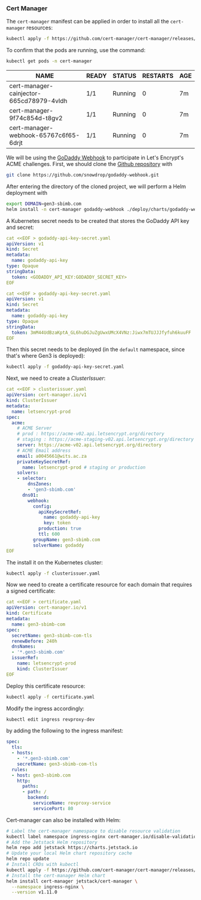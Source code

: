 ### Cert Manager
The `cert-manager` manifest can be applied in order to install all the `cert-manager` resources:
```bash
kubectl apply -f https://github.com/cert-manager/cert-manager/releases/download/v1.14.2/cert-manager.yaml
```
To confirm that the pods are running, use the command:
```bash
kubectl get pods -n cert-manager
```
| NAME                                     | READY | STATUS   | RESTARTS | AGE |
| ---------------------------------------- | ----- | -------- | -------- | --- |
| cert-manager-cainjector-665cd78979-4vldh | 1/1   | Running  | 0        | 7m  |
| cert-manager-9f74c854d-t8gv2             | 1/1   | Running  | 0        | 7m  |
| cert-manager-webhook-65767c6f65-6drjt    | 1/1   | Running  | 0        | 7m  |   


We will be using the [GoDaddy Webhook](https://github.com/snowdrop/godaddy-webhook) to participate in Let's Encrypt's ACME challenges. First, we should clone the [Github repository](https://github.com/snowdrop/godaddy-webhook.git) with
```bash
git clone https://github.com/snowdrop/godaddy-webhook.git
```
After entering the directory of the cloned project, we will perform a Helm deployment with
```bash
export DOMAIN=gen3-sbimb.com
helm install -n cert-manager godaddy-webhook ./deploy/charts/godaddy-webhook --set groupName=$DOMAIN
```
A Kubernetes secret needs to be created that stores the GoDaddy API key and secret:
```yaml
cat <<EOF > godaddy-api-key-secret.yaml
apiVersion: v1
kind: Secret
metadata:
  name: godaddy-api-key
type: Opaque
stringData:
  token: <GODADDY_API_KEY:GODADDY_SECRET_KEY>
EOF

cat <<EOF > godaddy-api-key-secret.yaml
apiVersion: v1
kind: Secret
metadata:
  name: godaddy-api-key
type: Opaque
stringData:
  token: 3mM44UdBzaKptA_GL6huDGJuZgUwxUMcX4VNz:Jiwx7mTUJJJfyfuh6kuuFF
EOF
```
Then this secret needs to be deployed (in the `default` namespace, since that's where Gen3 is deployed):
```bash
kubectl apply -f godaddy-api-key-secret.yaml
```
Next, we need to create a _ClusterIssuer_:
```yaml
cat <<EOF > clusterissuer.yaml 
apiVersion: cert-manager.io/v1
kind: ClusterIssuer
metadata:
  name: letsencrypt-prod
spec:
  acme:
    # ACME Server
    # prod : https://acme-v02.api.letsencrypt.org/directory
    # staging : https://acme-staging-v02.api.letsencrypt.org/directory
    server: https://acme-v02.api.letsencrypt.org/directory
    # ACME Email address
    email: a0045661@wits.ac.za
    privateKeySecretRef:
      name: letsencrypt-prod # staging or production
    solvers:
    - selector:
        dnsZones:
        - 'gen3-sbimb.com'
      dns01:
        webhook:
          config:
            apiKeySecretRef:
              name: godaddy-api-key
              key: token
            production: true
            ttl: 600
          groupName: gen3-sbimb.com
          solverName: godaddy
EOF
```
The install it on the Kubernetes cluster:
```bash
kubectl apply -f clusterissuer.yaml
```
Now we need to create a certificate resource for each domain that requires a signed certificate:
```yaml
cat <<EOF > certificate.yaml
apiVersion: cert-manager.io/v1
kind: Certificate
metadata:
  name: gen3-sbimb-com
spec:
  secretName: gen3-sbimb-com-tls
  renewBefore: 240h
  dnsNames:
  - '*.gen3-sbimb.com'
  issuerRef:
    name: letsencrypt-prod
    kind: ClusterIssuer
EOF
```
Deploy this certificate resource:
```bash
kubectl apply -f certificate.yaml
```
Modify the ingress accordingly:
```bash
kubectl edit ingress revproxy-dev
```
by adding the following to the ingress manifest:
```yaml
spec:
  tls:
  - hosts:
    - '*.gen3-sbimb.com'
    secretName: gen3-sbimb-com-tls
  rules:
  - host: gen3-sbimb.com
    http:
      paths:
      - path: /
        backend:
          serviceName: revproxy-service
          servicePort: 80
```

Cert-manager can also be installed with Helm:
```bash
# Label the cert-manager namespace to disable resource validation
kubectl label namespace ingress-nginx cert-manager.io/disable-validation=true
# Add the Jetstack Helm repository
helm repo add jetstack https://charts.jetstack.io
# Update your local Helm chart repository cache
helm repo update
# Install CRDs with kubectl
kubectl apply -f https://github.com/cert-manager/cert-manager/releases/download/v1.11.0/cert-manager.crds.yaml
# Install the cert-manager Helm chart
helm install cert-manager jetstack/cert-manager \
  --namespace ingress-nginx \
  --version v1.11.0
```
